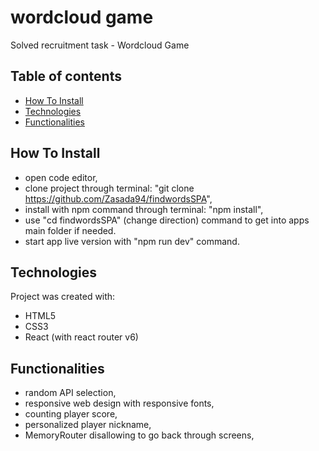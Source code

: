 # wordcloud game
Solved recruitment task - Wordcloud Game

## Table of contents
* [How To Install](#howtoinstall)
* [Technologies](#technologies)
* [Functionalities](#functionalities)

## How To Install
- open code editor,
- clone project through terminal: "git clone https://github.com/Zasada94/findwordsSPA",
- install with npm command through terminal: "npm install",
- use "cd findwordsSPA" (change direction) command to get into apps main folder if needed. 
- start app live version with "npm run dev" command. 

## Technologies
Project was created with:
* HTML5
* CSS3
* React (with react router v6)

## Functionalities
* random API selection,
* responsive web design with responsive fonts,
* counting player score,
* personalized player nickname,
* MemoryRouter disallowing to go back through screens,